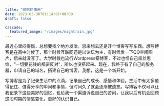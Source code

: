 ```yaml
---
title: "网站的由来"
date: 2023-03-30T01:14:07+08:00
draft: false 

cascade:
  featured_image: '/images/nightrain.jpg'
---
```


最近心里闷得慌，总想要找个地方发泄，思来想去还是开个博客写写东西。想写博客是在高中时候了，那个时候互联网还是以论坛为主，有时候发一下QQ空间图片，后来就没写了。大学时候也流行Wordpress搭博客，不过也怪自己屌丝思维，“一切要花钱的都要反对”，所以也没搭起来。现在，我终于有了自己的服务器，申请自己的域名，搭建自己的博客，我想，这是一个新开始。

写博客是为了记录生活中的点滴，记录自己的成长、感悟和体验。生活中有太多值得记住、值得分享的瞬间和事情，但时间久了就会逐渐被遗忘。写博客不仅可以让我记录下这些美好的回忆，也给我一个渠道诉说自己的苦闷，让我以后有机会回顾这段时期的情感变化，更好的认识自己。

